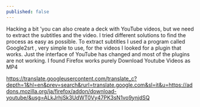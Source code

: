 ```yaml
---
published: false
---
```


Hacking a bit 'you can also create a deck with YouTube videos, but we need to extract the subtitles and the video. I tried different solutions to find the process as easy as possible. To extract subtitles I used a program called Google2srt , very simple to use, for the videos I looked for a plugin that works.
Just the interface of YouTube has changed and most of the plugins are not working. I found Firefox works purely Download Youtube Videos as MP4

https://translate.googleusercontent.com/translate_c?depth=1&hl=en&prev=search&rurl=translate.google.com&sl=it&u=https://addons.mozilla.org/ja/firefox/addon/download-youtube/&usg=ALkJrhjSk3UdWT0Vy47PK3sN1vo9ynjdSQ
